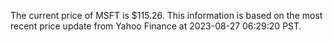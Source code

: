 The current price of MSFT is $115.26. This information is based on the most recent price update from Yahoo Finance at 2023-08-27 06:29:20 PST.